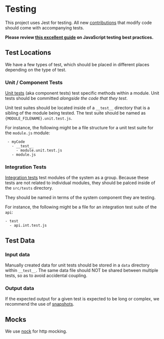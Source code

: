 # Testing

This project uses Jest for testing.  All new [contributions](docs/CONTRIBUTING.md) that modify code should come with accompanying tests.

**Please review [this excellent guide](https://github.com/goldbergyoni/javascript-testing-best-practices) on JavaScript testing best practices.**

## Test Locations

We have a few types of test, which should be placed in different places depending on the type of test.

### Unit / Component Tests

[Unit tests](https://en.wikipedia.org/wiki/Unit_testing) (aka component tests) test specific methods within a module.  Unit tests should be committed *alongside the code that they test*.

Unit test suites should be located inside of a `__test__` directory that is a sibling of the module being tested.  The test suite should be named as `{MODULE_FILENAME}.unit.test.js`.

For instance, the following might be a file structure for a unit test suite for the `module.js` module:

```
 - myCode
   - __test__
     - module.unit.test.js
   - module.js
```

### Integration Tests

[Integration tests](https://en.wikipedia.org/wiki/Integration_testing) test modules of the system as a group.  Because these tests are not related to individual modules, they should be palced inside of the `src/tests` directory.

They should be named in terms of the system component they are testing.

For instance, the following might be a file for an integration test suite of the `api`:

```
- test
  - api.int.test.js
```

## Test Data

### Input data

Manually created data for unit tests should be stored in a `data` directory within `__test__`.  The same data file should NOT be shared between multiple tests, so as to avoid accidental coupling.

### Output data

If the expected output for a given test is expected to be long or complex, we recommend the use of [snapshots](https://jestjs.io/docs/en/snapshot-testing).

## Mocks

We use [nock](https://www.npmjs.com/package/nock) for http mocking.
